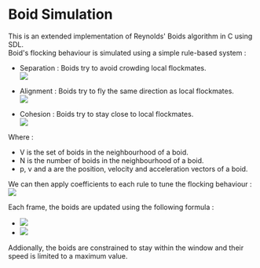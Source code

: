 # Boid Simulation

This is an extended implementation of Reynolds' Boids algorithm in C using SDL.<br>
Boid's flocking behaviour is simulated using a simple rule-based system :
- Separation : Boids try to avoid crowding local flockmates.<br>
<img src="https://latex.codecogs.com/svg.latex?\color{White}\overrightarrow{a_{sep}} = \sum_{b \in V}\overrightarrow{p}-\overrightarrow{p_b} "/><br>

- Alignment : Boids try to fly the same direction as local flockmates.<br>
 <img src="https://latex.codecogs.com/svg.latex?\color{White}\overrightarrow{a_{ali}} = \frac{1}{N}\sum_{b \in V}\overrightarrow{v_b} "/><br>

- Cohesion : Boids try to stay close to local flockmates.<br>
<img src="https://latex.codecogs.com/svg.latex?\color{White}\overrightarrow{a_{coh}} = \frac{1}{N}\sum_{b \in V}\overrightarrow{p_b} "/><br>

Where :
- V is the set of boids in the neighbourhood of a boid.
- N is the number of boids in the neighbourhood of a boid.
- p, v and a are the position, velocity and acceleration vectors of a boid.

We can then apply coefficients to each rule to tune the flocking behaviour :<br>
<img src="https://latex.codecogs.com/svg.latex?\color{White}\overrightarrow{a}=p_{sep}\cdot\overrightarrow{a_{sep}}+p_{coh}\cdot\overrightarrow{a_{coh}}+p_{ali}\cdot\overrightarrow{a_{ali}}">

Each frame, the boids are updated using the following formula :
- <img src="https://latex.codecogs.com/svg.latex?\color{White}\overrightarrow{v_{new}}=\overrightarrow{v_{old}}+\overrightarrow{a_{new}}"> <br>
- <img src="https://latex.codecogs.com/svg.latex?\color{White}\overrightarrow{p_{new}}=\overrightarrow{p_{old}}+\overrightarrow{v_{new}}">

Addionally, the boids are constrained to stay within the window and their speed is limited to a maximum value.